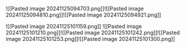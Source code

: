![[Pasted image 20241125094703.png]]![[Pasted image 20241125094810.png]]![[Pasted image 20241125094921.png]]

![[Pasted image 20241125101159.png]]
![[Pasted image 20241125101210.png]]![[Pasted image 20241125101242.png]]![[Pasted image 20241125101253.png]]![[Pasted image 20241125101300.png]]